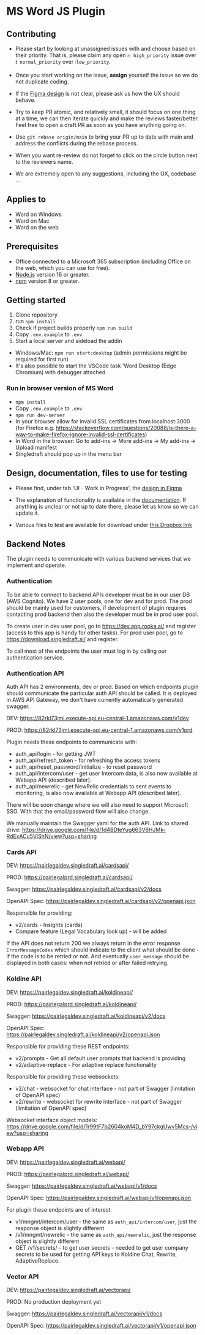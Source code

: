 # MS Word JS Plugin

## Contributing

- Please start by looking at unassigned issues with and
  choose based on their priority. That is, please claim any open `🔥 high_priority` issue
  over `❗ normal_priority` over `❕low_priority`.

- Once you start working on the issue, **assign** yourself the issue so we do not
  duplicate coding.

- If the [Figma design](https://www.figma.com/file/hr1FGPqCUM4Vxaiiqf2YIT/Rooka?type=design&node-id=2%3A7&mode=design&t=PRJ7GGfvhxxuDzzV-1)
  is not clear, please ask us how the UX should behave.

- Try to keep PR atomic, and relatively small, it should focus on one thing at a time,
  we can then iterate quickly and make the reviews faster/better. Feel free to open a
  draft PR as soon as you have anything going on.

- Use `git rebase origin/main` to bring your PR up to date with main and address the
  conflicts during the rebase process.

- When you want re-review do not forget to click on the circle button next to the
  reviewers name.

- We are extremely open to any suggestions, including the UX, codebase ...

## Applies to

- Word on Windows
- Word on Mac
- Word on the web

## Prerequisites

- Office connected to a Microsoft 365 subscription (including Office on the web, which
  you can use for free).
- [Node.js](https://nodejs.org/) version 16 or greater.
- [npm](https://docs.npmjs.com/downloading-and-installing-node-js-and-npm) version 8 or
  greater.

## Getting started

1. Clone repository
2. run `npm install`
3. Check if project builds properly `npm run build`
4. Copy `.env.example` to `.env`
5. Start a local server and sideload the addin

- Windows/Mac: `npm run start:desktop` (admin permissions might be required for first
  run)
- It's also possible to start the VSCode task 'Word Desktop (Edge Chromium) with
  debugger attached

### Run in browser version of MS Word

- `npm install`
- Copy `.env.example` to `.env`
- `npm run dev-server`
- In your browser allow for invalid SSL certificates from localhost:3000
  (for Firefox e.g. <https://stackoverflow.com/questions/20088/is-there-a-way-to-make-firefox-ignore-invalid-ssl-certificates>)
- In Word in the browser: Go to add-ins -> More add-ins -> My add-ins -> Upload manifest
- Singledraft should pop up in the menu bar

## Design, documentation, files to use for testing

- Please find, under tab 'UI - Work in Progress', the [design in Figma](https://www.figma.com/file/hr1FGPqCUM4Vxaiiqf2YIT/Rooka?type=design&node-id=2%3A7&mode=design&t=PRJ7GGfvhxxuDzzV-1)

- The explanation of functionality is available in the
  [documentation](https://docs.singledraft.ai/). If anything is unclear or not up to
  date there, please let us know so we can update it.

- Various files to test are available for download under
  [this Dropbox link](https://www.dropbox.com/scl/fo/jz36nazy5tmf98m2fpmu1/AIBem4ivWfzueuJR0Bo7OUc?rlkey=a9fmyvja2sv35aznkxd0pnhw8&dl=0)

## Backend Notes

The plugin needs to communicate with various backend services that we implement
and operate.

### Authentication

To be able to connect to backend APIs developer must be in our user DB (AWS Cognito).
We have 2 user pools, one for dev and for prod. The prod should be mainly used for
customers, if development of plugin requires contacting prod backend then also the
developer must be in prod user pool.

To create user in dev user pool, go to <https://dev.app.rooka.ai/> and register
(access to this app is handy for other tasks). For prod user pool, go to
<https://download.singledraft.ai/> and register.

To call most of the endpoints the user must log in by calling our authentication
service.

### Authentication API

Auth API has 2 environments, dev or prod. Based on which endpoints
plugin should communicate the particular auth API should be called.
It is deployed in AWS API Gateway, we don't have currently automatically generated
swagger.

DEV: <https://82rkl73jmi.execute-api.eu-central-1.amazonaws.com/v1dev>

PROD: <https://82rkl73jmi.execute-api.eu-central-1.amazonaws.com/v1prd>

Plugin needs these endpoints to communicate with:

- auth_api/login - for getting JWT
- auth_api/refresh_token - for refreshing the access tokens
- auth_api/reset_password/initialize - to reset password
- auth_api/intercom/user - get user Intercom data, is also now available at Webapp API
  (described later).
- auth_api/newrelic - get NewRelic credentials to sent events to monitoring, is also
  now available at Webapp API (described later).

There will be soon change where we will also need to support Microsoft SSO. With that
the email/password flow will also change.

We manually maintain the Swagger yaml for the auth API. Link to shared drive:
<https://drive.google.com/file/d/1d4BDteYug663V6HJMk-RdExACu5ViShN/view?usp=sharing>

### Cards API

DEV: <https://pairlegaldev.singledraft.ai/cardsapi/>

PROD: <https://pairlegalprd.singledraft.ai/cardsapi/>

Swagger: <https://pairlegaldev.singledraft.ai/cardsapi/v2/docs>

OpenAPI Spec: <https://pairlegaldev.singledraft.ai/cardsapi/v2/openapi.json>

Responsible for providing:

- v2/cards - Insights (cards)
- Compare feature (Legal Vocabulary look up) - will be added

If the API does not return 200 we always return in the error response
`ErrorMessageCodes` which should indicate to the client what should be done - if the
code is to be retried or not. And eventually `user_message` should be displayed
in both cases: when not retried or after failed retrying.

### Koldine API

DEV: <https://pairlegaldev.singledraft.ai/koldineapi/>

PROD: <https://pairlegalprd.singledraft.ai/koldineapi/>

Swagger: <https://pairlegaldev.singledraft.ai/koldineapi/v2/docs>

OpenAPI Spec: <https://pairlegaldev.singledraft.ai/koldineapi/v2/openapi.json>

Responsible for providing these REST endpoints:

- v2/prompts - Get all default user prompts that backend is providing
- v2/adaptive-replace - For adaptive replace functionality

Responsible for providing these websockets:

- v2/chat - websocket for chat interface - not part of Swagger (limitation of
  OpenAPI spec)
- v2/rewrite - websocket for rewrite interface - not part of Swagger (limitation of
  OpenAPI spec)

Websocket interface object models:
<https://drive.google.com/file/d/1r99tF7b2604koM4D_bY97ckgUwv5Mcs-/view?usp=sharing>

### Webapp API

DEV: <https://pairlegaldev.singledraft.ai/webapi/>

PROD: <https://pairlegalprd.singledraft.ai/webapi/>

Swagger: <https://pairlegaldev.singledraft.ai/webapi/v1/docs>

OpenAPI Spec: <https://pairlegaldev.singledraft.ai/webapi/v1/openapi.json>

For plugin these endpoints are of interest:

- v1/mngmt/intercom/user - the same as `auth_api/intercom/user`, just the response
  object is slightly different
- /v1/mngmt/newrelic - the same as `auth_api/newrelic`, just the response
  object is slightly different
- GET /v1/secrets/ - to get user secrets - needed to get user company secrets to be
  used for getting API keys to Koldine Chat, Rewrite, AdaptiveReplace.

### Vector API

DEV: <https://pairlegaldev.singledraft.ai/vectorapi/>

PROD: No production deployment yet

Swagger: <https://pairlegaldev.singledraft.ai/vectorapi/v1/docs>

OpenAPI Spec: <https://pairlegaldev.singledraft.ai/vectorapi/v1/openapi.json>
